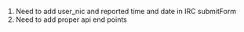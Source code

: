 1) Need to add user_nic and reported time and date in IRC submitForm
2) Need to add proper api end points